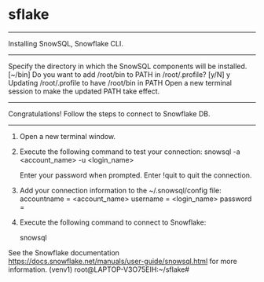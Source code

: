 # sflake


**********************************************************************
 Installing SnowSQL, Snowflake CLI.
**********************************************************************

Specify the directory in which the SnowSQL components will be installed. [~/bin]
Do you want to add /root/bin to PATH in /root/.profile? [y/N] y
Updating /root/.profile to have /root/bin in PATH
Open a new terminal session to make the updated PATH take effect.
**********************************************************************
 Congratulations! Follow the steps to connect to Snowflake DB.
**********************************************************************

1. Open a new terminal window.
2. Execute the following command to test your connection:
      snowsql -a <account_name> -u <login_name>

      Enter your password when prompted. Enter !quit to quit the connection.

3. Add your connection information to the ~/.snowsql/config file:
      accountname = <account_name>
                username = <login_name>
                password = <password>

4. Execute the following command to connect to Snowflake:

      snowsql

See the Snowflake documentation <https://docs.snowflake.net/manuals/user-guide/snowsql.html> for more information.
(venv1) root@LAPTOP-V3O75EIH:~/sflake#
